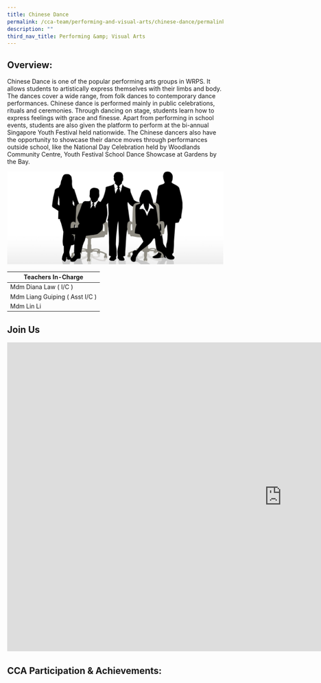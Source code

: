 ```yaml
---
title: Chinese Dance
permalink: /cca-team/performing-and-visual-arts/chinese-dance/permalink/
description: ""
third_nav_title: Performing &amp; Visual Arts
---
```

Overview:
---------

Chinese Dance is one of the popular performing arts groups in WRPS. It allows students to artistically express themselves with their limbs and body. The dances cover a wide range, from folk dances to contemporary dance performances. Chinese dance is performed mainly in public celebrations, rituals and ceremonies. Through dancing on stage, students learn how to express feelings with grace and finesse. Apart from performing in school events, students are also given the platform to perform at the bi-annual Singapore Youth Festival held nationwide. The Chinese dancers also have the opportunity to showcase their dance moves through performances outside school, like the National Day Celebration held by Woodlands Community Centre, Youth Festival School Dance Showcase at Gardens by the Bay.

![](/images/staff.jpg)

| Teachers In-Charge |
| --- |
| Mdm Diana Law ( I/C ) |
| Mdm Liang Guiping ( Asst I/C ) |
| Mdm Lin Li |

Join Us
-------
<iframe allowfullscreen="" allow="accelerometer; autoplay; clipboard-write; encrypted-media; gyroscope; picture-in-picture; web-share" frameborder="0" title="Chinese Dance E Recruitment Slides 2023" src="https://www.youtube.com/embed/7pOpHjqfAi0" height="720" width="1280"></iframe>

CCA Participation &amp; Achievements:
---------------------------------
